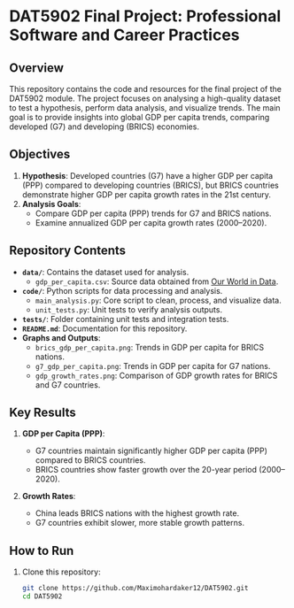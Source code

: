 # DAT5902 Final Project: Professional Software and Career Practices

## Overview
This repository contains the code and resources for the final project of the DAT5902 module. The project focuses on analysing a high-quality dataset to test a hypothesis, perform data analysis, and visualize trends. The main goal is to provide insights into global GDP per capita trends, comparing developed (G7) and developing (BRICS) economies.

## Objectives
1. **Hypothesis**: Developed countries (G7) have a higher GDP per capita (PPP) compared to developing countries (BRICS), but BRICS countries demonstrate higher GDP per capita growth rates in the 21st century.
2. **Analysis Goals**:
   - Compare GDP per capita (PPP) trends for G7 and BRICS nations.
   - Examine annualized GDP per capita growth rates (2000–2020).

## Repository Contents
- **`data/`**: Contains the dataset used for analysis.
  - `gdp_per_capita.csv`: Source data obtained from [Our World in Data](https://ourworldindata.org/grapher/gdp-per-capita-worldbank).
- **`code/`**: Python scripts for data processing and analysis.
  - `main_analysis.py`: Core script to clean, process, and visualize data.
  - `unit_tests.py`: Unit tests to verify analysis outputs.
- **`tests/`**: Folder containing unit tests and integration tests.
- **`README.md`**: Documentation for this repository.
- **Graphs and Outputs**:
  - `brics_gdp_per_capita.png`: Trends in GDP per capita for BRICS nations.
  - `g7_gdp_per_capita.png`: Trends in GDP per capita for G7 nations.
  - `gdp_growth_rates.png`: Comparison of GDP growth rates for BRICS and G7 countries.

## Key Results
1. **GDP per Capita (PPP)**:
   - G7 countries maintain significantly higher GDP per capita (PPP) compared to BRICS countries.
   - BRICS countries show faster growth over the 20-year period (2000–2020).

2. **Growth Rates**:
   - China leads BRICS nations with the highest growth rate.
   - G7 countries exhibit slower, more stable growth patterns.

## How to Run
1. Clone this repository:
   ```bash
   git clone https://github.com/Maximohardaker12/DAT5902.git
   cd DAT5902
